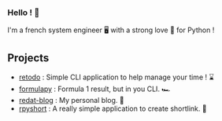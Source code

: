 ### Hello ! 👋

I'm a french system engineer 🖥️ with a strong love 💛 for Python ! 

## Projects

 - [retodo](https://github.com/redat00/retodo) : Simple CLI application to help manage your time ! ⌛
 - [formulapy](https://github.com/redat00/formulapy) : Formula 1 result, but in you CLI. 🏎️
 - [redat-blog](https://github.com/redat00/redat-blog) : My personal blog. 💁
 - [rpyshort](https://github.com/redat00/rpyshort) : A really simple application to create shortlink. 🔗

<!--
**redat00/redat00** is a ✨ _special_ ✨ repository because its `README.md` (this file) appears on your GitHub profile.

Here are some ideas to get you started:

- 🔭 I’m currently working on ...
- 🌱 I’m currently learning ...
- 👯 I’m looking to collaborate on ...
- 🤔 I’m looking for help with ...
- 💬 Ask me about ...
- 📫 How to reach me: ...
- 😄 Pronouns: ...
- ⚡ Fun fact: ...
-->
